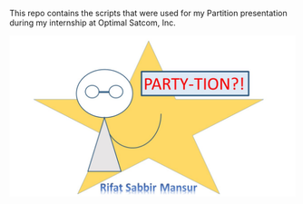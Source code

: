 This repo contains the scripts that were used for my Partition presentation during my internship at Optimal Satcom, Inc. 

![Partition Presentation Logo](Thumnail_Partition_2.jpg)